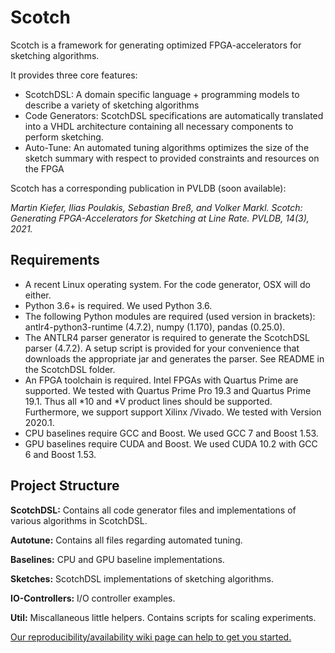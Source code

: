 # Scotch
Scotch is a framework for generating optimized FPGA-accelerators for sketching algorithms. 

It provides three core features:
* ScotchDSL: A domain specific language + programming models to describe a variety of sketching algorithms
* Code Generators: ScotchDSL specifications are automatically translated into a VHDL architecture containing all necessary components to perform sketching.
* Auto-Tune: An automated tuning algorithms optimizes the size of the sketch summary with respect to provided constraints and resources on the FPGA

Scotch has a corresponding publication in PVLDB (soon available):

*Martin Kiefer, Ilias Poulakis, Sebastian Breß, and Volker Markl. Scotch: Generating FPGA-Accelerators for Sketching at Line Rate. PVLDB, 14(3), 2021.*

## Requirements
* A recent Linux operating system. For the code generator, OSX will do either.
* Python 3.6+ is required. We used Python 3.6.
* The following Python modules are required (used version in brackets): antlr4-python3-runtime (4.7.2), numpy (1.170), pandas (0.25.0).
* The ANTLR4 parser generator is required to generate the ScotchDSL parser (4.7.2). A setup script is provided for your convenience that downloads the appropriate jar and generates the parser. See README in the ScotchDSL folder.
* An FPGA toolchain is required. Intel FPGAs with Quartus Prime are supported. We tested with Quartus Prime Pro 19.3 and Quartus Prime 19.1. Thus all *10 and *V product lines should be supported. Furthermore, we support support Xilinx /Vivado. We tested with Version 2020.1.
* CPU baselines require GCC and Boost. We used GCC 7 and Boost 1.53.
* GPU baselines require CUDA and Boost. We used CUDA 10.2 with GCC 6 and Boost 1.53.

## Project Structure
**ScotchDSL:** Contains all code generator files and implementations of various algorithms in ScotchDSL.

**Autotune:** Contains all files regarding automated tuning.

**Baselines:** CPU and GPU baseline implementations.

**Sketches:** ScotchDSL implementations of sketching algorithms.

**IO-Controllers:** I/O controller examples.

**Util:** Miscallaneous little helpers. Contains scripts for scaling experiments.


[Our reproducibility/availability wiki page can help to get you started.](https://github.com/martinkiefer/Scotch/wiki/Reproducibility)
